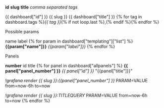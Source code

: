 **id**  **slug**       **title**        *comma separated tags*

{{ dashboard["id"] }} {{ slug }} {{ dashboard["title"] }} {% for tag in dashboard.tags %}*{{ tag }}*{% if not loop.last %},{% endif %}{% endfor %}

Possible params

name label
{% for param in dashboard["templating"]["list"] %}
**{{param["name"]}}** _{{param["label"]}}_
{% endfor %}


Panels

**number**     id     title
{% for panel in dashboard["allpanels"] %}
**{{ panel["panel_number"] }}**   _{{ panel["id"] }}_   "{{panel["title"]}}"

_!grafana render {{ slug }}:{{panel["panel_number"] }}_ PARAM=VALUE from=now-6h to=now

_!grafana render {{ slug }}:TITLEQUERY_  PARAM=VALUE from=now-6h to=now
{% endfor %}
